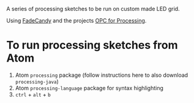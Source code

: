 A series of processing sketches to be run on custom made LED grid.

Using [FadeCandy](https://github.com/scanlime/fadecandy) and the projects [OPC for Processing](https://github.com/scanlime/fadecandy/blob/master/doc/processing_opc_client.md).


# To run processing sketches from Atom

1. Atom `processing` package (follow instructions here to also download `processing-java`)
1. Atom `processing-language` package for syntax highlighting
1. `ctrl` + `alt` + `b`